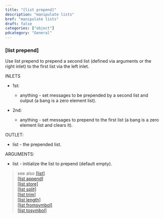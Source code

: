 ```yaml
---
title: "[list prepend]"
description: "manipulate lists"
bref: "manipulate lists"
draft: false
categories: ["object"]
pdcategory: "General"
---
```



### [list prepend]

Use list prepend to prepend a second list (defined via arguments or the right inlet) to the first list via the left inlet.

INLETS

- 1st:

  - anything - set messages to be prepended by a second list and output (a bang is a zero element list).

- 2nd:

  - anything - set messages to prepend to the first list (a bang is a zero element list and clears it).

OUTLET:

- list - the prepended list.

ARGUMENTS:

- list - initialize the list to prepend (default empty).

> see also [[list]](../list)\
> [[list append]](../list-append)\
> [[list store]](../list-store)\
> [[list split]](../list-split)\
> [[list trim]](../list-trim)\
> [[list length]](../list-length)\
> [[list fromsymbol]](../list-fromsymbol)\
> [[list tosymbol]](../list-tosymbol)